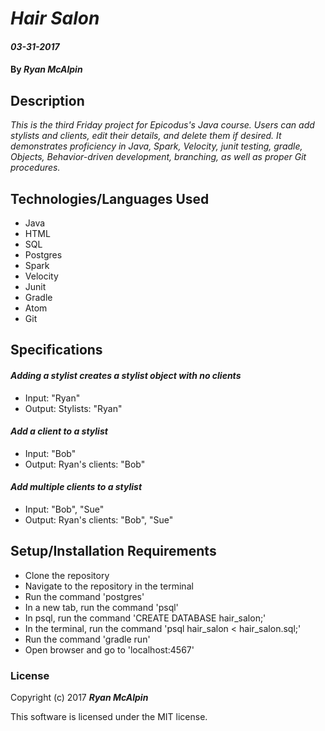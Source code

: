# _Hair Salon_

#### _03-31-2017_

#### By _**Ryan McAlpin**_

## Description
_This is the third Friday project for Epicodus's Java course. Users can add stylists and clients, edit their details, and delete them if desired. It demonstrates proficiency in Java, Spark, Velocity, junit testing, gradle, Objects, Behavior-driven development, branching, as well as proper Git procedures._

## Technologies/Languages Used
 * Java
 * HTML
 * SQL
 * Postgres
 * Spark
 * Velocity
 * Junit
 * Gradle
 * Atom
 * Git


## Specifications

#### _Adding a stylist creates a stylist object with no clients_
  * Input: "Ryan"
  * Output: Stylists: "Ryan"

#### _Add a client to a stylist_
  * Input: "Bob"
  * Output: Ryan's clients: "Bob"

#### _Add multiple clients to a stylist_
  * Input: "Bob", "Sue"
  * Output: Ryan's clients: "Bob", "Sue"


## Setup/Installation Requirements

* Clone the repository
* Navigate to the repository in the terminal
* Run the command 'postgres'
* In a new tab, run the command 'psql'
* In psql, run the command 'CREATE DATABASE hair\_salon;'
* In the terminal, run the command 'psql hair\_salon < hair\_salon.sql;'
* Run the command 'gradle run'
* Open browser and go to 'localhost:4567'


### License

Copyright (c) 2017 **_Ryan McAlpin_**

This software is licensed under the MIT license.
